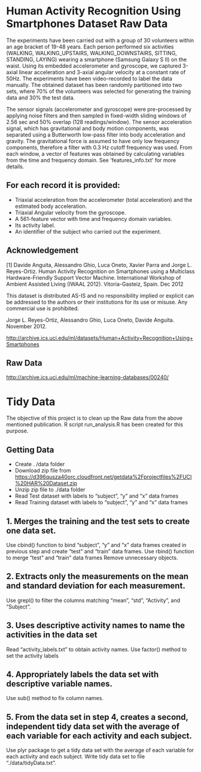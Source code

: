 # Human Activity Recognition Using Smartphones Dataset Raw Data
The experiments have been carried out with a group of 30 volunteers within an age bracket of 19-48 years. Each person performed six activities (WALKING, WALKING_UPSTAIRS, WALKING_DOWNSTAIRS, SITTING, STANDING, LAYING) wearing a smartphone (Samsung Galaxy S II) on the waist. Using its embedded accelerometer and gyroscope, we captured 3-axial linear acceleration and 3-axial angular velocity at a constant rate of 50Hz. The experiments have been video-recorded to label the data manually. The obtained dataset has been randomly partitioned into two sets, where 70% of the volunteers was selected for generating the training data and 30% the test data. 

The sensor signals (accelerometer and gyroscope) were pre-processed by applying noise filters and then sampled in fixed-width sliding windows of 2.56 sec and 50% overlap (128 readings/window). The sensor acceleration signal, which has gravitational and body motion components, was separated using a Butterworth low-pass filter into body acceleration and gravity. The gravitational force is assumed to have only low frequency components, therefore a filter with 0.3 Hz cutoff frequency was used. From each window, a vector of features was obtained by calculating variables from the time and frequency domain. See 'features_info.txt' for more details. 

## For each record it is provided:

- Triaxial acceleration from the accelerometer (total acceleration) and the estimated body acceleration.
- Triaxial Angular velocity from the gyroscope. 
- A 561-feature vector with time and frequency domain variables. 
- Its activity label. 
- An identifier of the subject who carried out the experiment.

## Acknowledgement

[1] Davide Anguita, Alessandro Ghio, Luca Oneto, Xavier Parra and Jorge L. Reyes-Ortiz. Human Activity Recognition on Smartphones using a Multiclass Hardware-Friendly Support Vector Machine. International Workshop of Ambient Assisted Living (IWAAL 2012). Vitoria-Gasteiz, Spain. Dec 2012

This dataset is distributed AS-IS and no responsibility implied or explicit can be addressed to the authors or their institutions for its use or misuse. Any commercial use is prohibited.

Jorge L. Reyes-Ortiz, Alessandro Ghio, Luca Oneto, Davide Anguita. November 2012.

http://archive.ics.uci.edu/ml/datasets/Human+Activity+Recognition+Using+Smartphones

## Raw Data
http://archive.ics.uci.edu/ml/machine-learning-databases/00240/

# Tidy Data
The objective of this project is to clean up the Raw data from the above mentioned publication. 
R script  run_analysis.R has been created for this purpose.

## Getting Data
- Create . /data folder
- Download zip file from https://d396qusza40orc.cloudfront.net/getdata%2Fprojectfiles%2FUCI%20HAR%20Dataset.zip
- Unzip zip file to ./data folder
- Read Test dataset with labels to “subject”, “y” and “x” data frames
- Read Training dataset with labels to “subject”, “y” and “x” data frames

## 1. Merges the training and the test sets to create one data set.
Use cbind() function to bind “subject”, “y” and “x” data frames created in previous step and create “test” and “train” data frames.
Use rbind() function to merge “test” and “train” data frames
Remove unnecessary objects.

## 2. Extracts only the measurements on the mean and standard deviation for each measurement.
Use grepl() to filter the columns matching “mean”, “std”,  “Activity”, and “Subject".

## 3. Uses descriptive activity names to name the activities in the data set
Read “activity_labels.txt” to obtain activity names. Use factor() method to set the activity labels

## 4. Appropriately labels the data set with descriptive variable names.
Use sub() method to fix column names.

## 5. From the data set in step 4, creates a second, independent tidy data set with the average of each variable for each activity and each subject.
Use plyr package to get a tidy data set with the average of each variable for each activity and each subject.
Write tidy data set to file “./data/tidyData.txt”.

